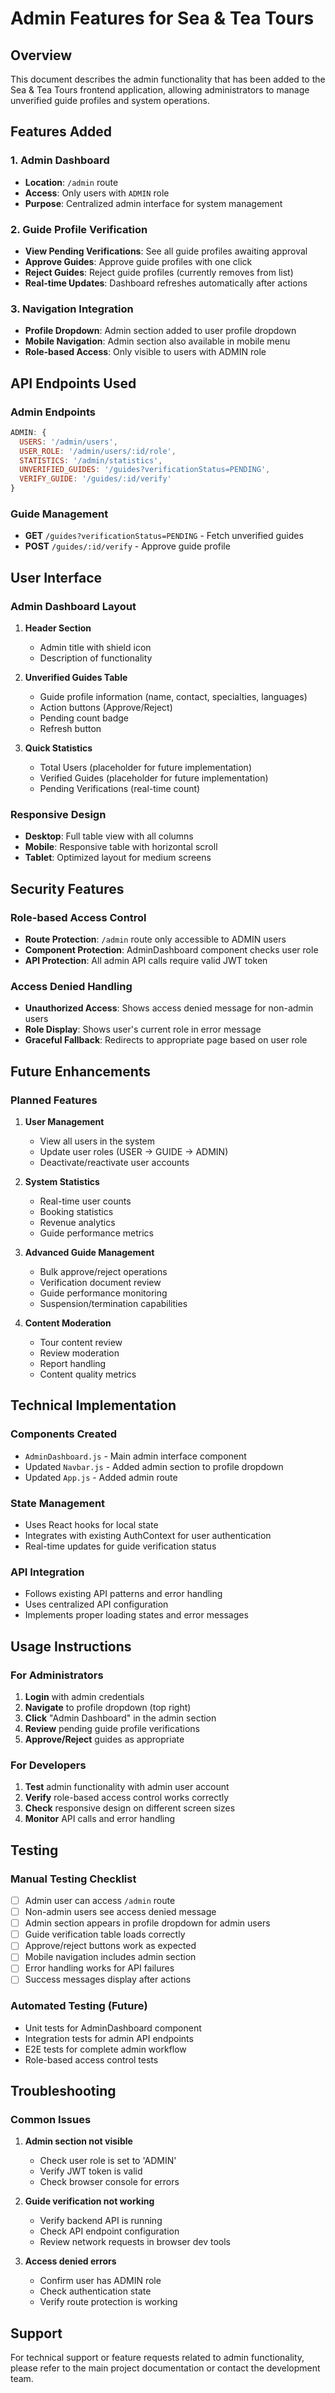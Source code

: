 # Admin Features for Sea & Tea Tours

## Overview
This document describes the admin functionality that has been added to the Sea & Tea Tours frontend application, allowing administrators to manage unverified guide profiles and system operations.

## Features Added

### 1. Admin Dashboard
- **Location**: `/admin` route
- **Access**: Only users with `ADMIN` role
- **Purpose**: Centralized admin interface for system management

### 2. Guide Profile Verification
- **View Pending Verifications**: See all guide profiles awaiting approval
- **Approve Guides**: Approve guide profiles with one click
- **Reject Guides**: Reject guide profiles (currently removes from list)
- **Real-time Updates**: Dashboard refreshes automatically after actions

### 3. Navigation Integration
- **Profile Dropdown**: Admin section added to user profile dropdown
- **Mobile Navigation**: Admin section also available in mobile menu
- **Role-based Access**: Only visible to users with ADMIN role

## API Endpoints Used

### Admin Endpoints
```javascript
ADMIN: {
  USERS: '/admin/users',
  USER_ROLE: '/admin/users/:id/role',
  STATISTICS: '/admin/statistics',
  UNVERIFIED_GUIDES: '/guides?verificationStatus=PENDING',
  VERIFY_GUIDE: '/guides/:id/verify'
}
```

### Guide Management
- **GET** `/guides?verificationStatus=PENDING` - Fetch unverified guides
- **POST** `/guides/:id/verify` - Approve guide profile

## User Interface

### Admin Dashboard Layout
1. **Header Section**
   - Admin title with shield icon
   - Description of functionality

2. **Unverified Guides Table**
   - Guide profile information (name, contact, specialties, languages)
   - Action buttons (Approve/Reject)
   - Pending count badge
   - Refresh button

3. **Quick Statistics**
   - Total Users (placeholder for future implementation)
   - Verified Guides (placeholder for future implementation)
   - Pending Verifications (real-time count)

### Responsive Design
- **Desktop**: Full table view with all columns
- **Mobile**: Responsive table with horizontal scroll
- **Tablet**: Optimized layout for medium screens

## Security Features

### Role-based Access Control
- **Route Protection**: `/admin` route only accessible to ADMIN users
- **Component Protection**: AdminDashboard component checks user role
- **API Protection**: All admin API calls require valid JWT token

### Access Denied Handling
- **Unauthorized Access**: Shows access denied message for non-admin users
- **Role Display**: Shows user's current role in error message
- **Graceful Fallback**: Redirects to appropriate page based on user role

## Future Enhancements

### Planned Features
1. **User Management**
   - View all users in the system
   - Update user roles (USER → GUIDE → ADMIN)
   - Deactivate/reactivate user accounts

2. **System Statistics**
   - Real-time user counts
   - Booking statistics
   - Revenue analytics
   - Guide performance metrics

3. **Advanced Guide Management**
   - Bulk approve/reject operations
   - Verification document review
   - Guide performance monitoring
   - Suspension/termination capabilities

4. **Content Moderation**
   - Tour content review
   - Review moderation
   - Report handling
   - Content quality metrics

## Technical Implementation

### Components Created
- `AdminDashboard.js` - Main admin interface component
- Updated `Navbar.js` - Added admin section to profile dropdown
- Updated `App.js` - Added admin route

### State Management
- Uses React hooks for local state
- Integrates with existing AuthContext for user authentication
- Real-time updates for guide verification status

### API Integration
- Follows existing API patterns and error handling
- Uses centralized API configuration
- Implements proper loading states and error messages

## Usage Instructions

### For Administrators
1. **Login** with admin credentials
2. **Navigate** to profile dropdown (top right)
3. **Click** "Admin Dashboard" in the admin section
4. **Review** pending guide profile verifications
5. **Approve/Reject** guides as appropriate

### For Developers
1. **Test** admin functionality with admin user account
2. **Verify** role-based access control works correctly
3. **Check** responsive design on different screen sizes
4. **Monitor** API calls and error handling

## Testing

### Manual Testing Checklist
- [ ] Admin user can access `/admin` route
- [ ] Non-admin users see access denied message
- [ ] Admin section appears in profile dropdown for admin users
- [ ] Guide verification table loads correctly
- [ ] Approve/reject buttons work as expected
- [ ] Mobile navigation includes admin section
- [ ] Error handling works for API failures
- [ ] Success messages display after actions

### Automated Testing (Future)
- Unit tests for AdminDashboard component
- Integration tests for admin API endpoints
- E2E tests for complete admin workflow
- Role-based access control tests

## Troubleshooting

### Common Issues
1. **Admin section not visible**
   - Check user role is set to 'ADMIN'
   - Verify JWT token is valid
   - Check browser console for errors

2. **Guide verification not working**
   - Verify backend API is running
   - Check API endpoint configuration
   - Review network requests in browser dev tools

3. **Access denied errors**
   - Confirm user has ADMIN role
   - Check authentication state
   - Verify route protection is working

## Support

For technical support or feature requests related to admin functionality, please refer to the main project documentation or contact the development team.
